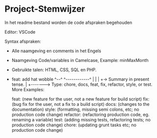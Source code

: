 # Project-Stemwijzer
In het readme bestand worden de code afspraken begehouden 

Editor: VSCode

Syntax afspraken: 

 - Alle naamgeving en comments in het Engels
 - Naamgeving Code/variables in Camelcase, Example: minMaxMonth
 - Gebruikte talen: HTML, CSS, SQL en PHP. 
 
 -  feat: add hat wobble
    ^--^  ^------------^
    |     |
    |     +-> Summary in present tense.
    |
    +-------> Type: chore, docs, feat, fix, refactor, style, or test.
    More Examples:

    feat: (new feature for the user, not a new feature for build script)
    fix: (bug fix for the user, not a fix to a build script)
    docs: (changes to the documentation)
    style: (formatting, missing semi colons, etc; no production code change)
    refactor: (refactoring production code, eg. renaming a variable)
    test: (adding missing tests, refactoring tests; no production code change)
    chore: (updating grunt tasks etc; no production code change)